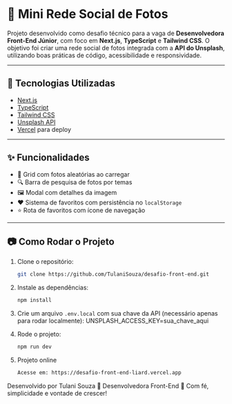 # 📸 Mini Rede Social de Fotos

Projeto desenvolvido como desafio técnico para a vaga de **Desenvolvedora Front-End Júnior**, com foco em **Next.js**, **TypeScript** e **Tailwind CSS**. O objetivo foi criar uma rede social de fotos integrada com a **API do Unsplash**, utilizando boas práticas de código, acessibilidade e responsividade.

---

## 🚀 Tecnologias Utilizadas

- [Next.js](https://nextjs.org/)
- [TypeScript](https://www.typescriptlang.org/)
- [Tailwind CSS](https://tailwindcss.com/)
- [Unsplash API](https://unsplash.com/developers)
- [Vercel](https://vercel.com/) para deploy

---

## ✨ Funcionalidades

- 🔄 Grid com fotos aleatórias ao carregar
- 🔍 Barra de pesquisa de fotos por temas
- 🖼️ Modal com detalhes da imagem
- ❤️ Sistema de favoritos com persistência no `localStorage`
- ⭐ Rota de favoritos com ícone de navegação

---

## 📷 Como Rodar o Projeto

1. Clone o repositório:
   ```bash
   git clone https://github.com/TulaniSouza/desafio-front-end.git

2. Instale as dependências:
    ```bash
    npm install

3. Crie um arquivo `.env.local` com sua chave da API (necessário apenas para rodar localmente): UNSPLASH_ACCESS_KEY=sua_chave_aqui

4. Rode o projeto: 
    ```bash
    npm run dev

5. Projeto online
    ```bash
    Acesse em: https://desafio-front-end-liard.vercel.app


Desenvolvido por
Tulani Souza
💼 Desenvolvedora Front-End 
🌱 Com fé, simplicidade e vontade de crescer!